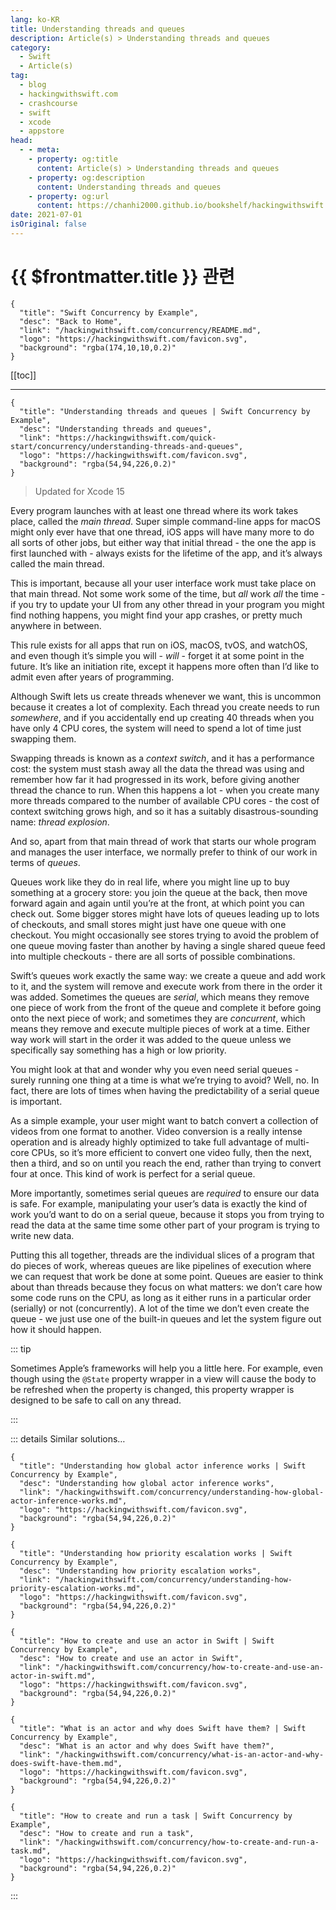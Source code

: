```yaml
---
lang: ko-KR
title: Understanding threads and queues
description: Article(s) > Understanding threads and queues
category:
  - Swift
  - Article(s)
tag: 
  - blog
  - hackingwithswift.com
  - crashcourse
  - swift
  - xcode
  - appstore
head:
  - - meta:
    - property: og:title
      content: Article(s) > Understanding threads and queues
    - property: og:description
      content: Understanding threads and queues
    - property: og:url
      content: https://chanhi2000.github.io/bookshelf/hackingwithswift.com/concurrency/understanding-threads-and-queues.html
date: 2021-07-01
isOriginal: false
---
```


# {{ $frontmatter.title }} 관련

```component VPCard
{
  "title": "Swift Concurrency by Example",
  "desc": "Back to Home",
  "link": "/hackingwithswift.com/concurrency/README.md",
  "logo": "https://hackingwithswift.com/favicon.svg",
  "background": "rgba(174,10,10,0.2)"
}
```

[[toc]]

---

```component VPCard
{
  "title": "Understanding threads and queues | Swift Concurrency by Example",
  "desc": "Understanding threads and queues",
  "link": "https://hackingwithswift.com/quick-start/concurrency/understanding-threads-and-queues", 
  "logo": "https://hackingwithswift.com/favicon.svg",
  "background": "rgba(54,94,226,0.2)"
}
```

> Updated for Xcode 15

Every program launches with at least one thread where its work takes place, called the *main thread*. Super simple command-line apps for macOS might only ever have that one thread, iOS apps will have many more to do all sorts of other jobs, but either way that initial thread - the one the app is first launched with - always exists for the lifetime of the app, and it’s always called the main thread.

This is important, because all your user interface work must take place on that main thread. Not some work some of the time, but *all* work *all* the time - if you try to update your UI from any other thread in your program you might find nothing happens, you might find your app crashes, or pretty much anywhere in between.

This rule exists for all apps that run on iOS, macOS, tvOS, and watchOS, and even though it’s simple you will - *will* - forget it at some point in the future. It’s like an initiation rite, except it happens more often than I’d like to admit even after years of programming.

Although Swift lets us create threads whenever we want, this is uncommon because it creates a lot of complexity. Each thread you create needs to run *somewhere*, and if you accidentally end up creating 40 threads when you have only 4 CPU cores, the system will need to spend a lot of time just swapping them.

Swapping threads is known as a *context switch*, and it has a performance cost: the system must stash away all the data the thread was using and remember how far it had progressed in its work, before giving another thread the chance to run. When this happens a lot - when you create many more threads compared to the number of available CPU cores - the cost of context switching grows high, and so it has a suitably disastrous-sounding name: *thread explosion*.

And so, apart from that main thread of work that starts our whole program and manages the user interface, we normally prefer to think of our work in terms of *queues*.

Queues work like they do in real life, where you might line up to buy something at a grocery store: you join the queue at the back, then move forward again and again until you’re at the front, at which point you can check out. Some bigger stores might have lots of queues leading up to lots of checkouts, and small stores might just have one queue with one checkout. You might occasionally see stores trying to avoid the problem of one queue moving faster than another by having a single shared queue feed into multiple checkouts - there are all sorts of possible combinations.

Swift’s queues work exactly the same way: we create a queue and add work to it, and the system will remove and execute work from there in the order it was added. Sometimes the queues are *serial*, which means they remove one piece of work from the front of the queue and complete it before going onto the next piece of work; and sometimes they are *concurrent*, which means they remove and execute multiple pieces of work at a time. Either way work will start in the order it was added to the queue unless we specifically say something has a high or low priority.

You might look at that and wonder why you even need serial queues - surely running one thing at a time is what we’re trying to avoid? Well, no. In fact, there are lots of times when having the predictability of a serial queue is important. 

As a simple example, your user might want to batch convert a collection of videos from one format to another. Video conversion is a really intense operation and is already highly optimized to take full advantage of multi-core CPUs, so it’s more efficient to convert one video fully, then the next, then a third, and so on until you reach the end, rather than trying to convert four at once. This kind of work is perfect for a serial queue.

More importantly, sometimes serial queues are *required* to ensure our data is safe. For example, manipulating your user’s data is exactly the kind of work you’d want to do on a serial queue, because it stops you from trying to read the data at the same time some other part of your program is trying to write new data.

Putting this all together, threads are the individual slices of a program that do pieces of work, whereas queues are like pipelines of execution where we can request that work be done at some point. Queues are easier to think about than threads because they focus on what matters: we don’t care how some code runs on the CPU, as long as it either runs in a particular order (serially) or not (concurrently). A lot of the time we don’t even create the queue - we just use one of the built-in queues and let the system figure out how it should happen.

::: tip

Sometimes Apple’s frameworks will help you a little here. For example, even though using the `@State` property wrapper in a view will cause the body to be refreshed when the property is changed, this property wrapper is designed to be safe to call on any thread.

:::

::: details Similar solutions…

```component VPCard
{
  "title": "Understanding how global actor inference works | Swift Concurrency by Example",
  "desc": "Understanding how global actor inference works",
  "link": "/hackingwithswift.com/concurrency/understanding-how-global-actor-inference-works.md",
  "logo": "https://hackingwithswift.com/favicon.svg",
  "background": "rgba(54,94,226,0.2)"
}
```

```component VPCard
{
  "title": "Understanding how priority escalation works | Swift Concurrency by Example",
  "desc": "Understanding how priority escalation works",
  "link": "/hackingwithswift.com/concurrency/understanding-how-priority-escalation-works.md",
  "logo": "https://hackingwithswift.com/favicon.svg",
  "background": "rgba(54,94,226,0.2)"
}
```

```component VPCard
{
  "title": "How to create and use an actor in Swift | Swift Concurrency by Example",
  "desc": "How to create and use an actor in Swift",
  "link": "/hackingwithswift.com/concurrency/how-to-create-and-use-an-actor-in-swift.md",
  "logo": "https://hackingwithswift.com/favicon.svg",
  "background": "rgba(54,94,226,0.2)"
}
```

```component VPCard
{
  "title": "What is an actor and why does Swift have them? | Swift Concurrency by Example",
  "desc": "What is an actor and why does Swift have them?",
  "link": "/hackingwithswift.com/concurrency/what-is-an-actor-and-why-does-swift-have-them.md",
  "logo": "https://hackingwithswift.com/favicon.svg",
  "background": "rgba(54,94,226,0.2)"
}
```

```component VPCard
{
  "title": "How to create and run a task | Swift Concurrency by Example",
  "desc": "How to create and run a task",
  "link": "/hackingwithswift.com/concurrency/how-to-create-and-run-a-task.md",
  "logo": "https://hackingwithswift.com/favicon.svg",
  "background": "rgba(54,94,226,0.2)"
}
```

:::

